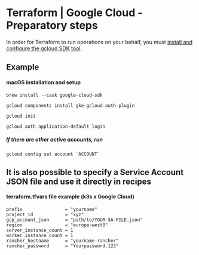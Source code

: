 # Terraform | Google Cloud - Preparatory steps

In order for Terraform to run operations on your behalf, you must [install and configure the gcloud SDK tool](https://cloud.google.com/sdk/docs/install-sdk).

## Example

#### macOS installation and setup

```console
brew install --cask google-cloud-sdk
```

```console 
gcloud components install gke-gcloud-auth-plugin
```

```console 
gcloud init
```

```console 
gcloud auth application-default login
```

##### If there are other active accounts, run

```console 
gcloud config set account `ACCOUNT`
```

## It is also possible to specify a Service Account JSON file and use it directly in recipes

#### terraform.tfvars file example (k3s x Google Cloud)

```console
prefix                = "yourname"
project_id            = "xyz"
gcp_account_json      = "path/to/YOUR-SA-FILE.json"
region                = "europe-west8"
server_instance_count = 1
worker_instance_count = 1
rancher_hostname      = "yourname-rancher"
rancher_password      = "Yourpassword.123"
```
